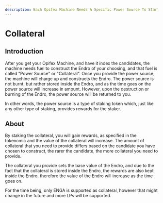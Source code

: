 ```yaml
---
description: Each Opifex Machine Needs A Specific Power Source To Start Running
---
```


# Collateral

## Introduction

After you get your Opifex Machine, and have it index the candidates, the machine needs fuel to construct the Endro of your choosing, and that fuel is called "Power Source" or "Collateral". Once you provide the power source, the machine will charge up and constructs the Endro. The power source is not burnt, but rather stored inside the Endro, and as the time goes on the power source will increase in amount. However, upon the destruction or burning of the Endro, the power source will be returned to you.

In other words, the power source is a type of staking token which, just like any other type of staking, provides rewards for the staker.

## About

By staking the collateral, you will gain rewards, as specified in the tokenomic and the value of the collateral will increase. The amount of collateral that you need to provide differs based on the candidate you have chosen to construct, the rarer the candidate, the more collateral you need to provide.

The collateral you provide sets the base value of the Endro, and due to the fact that the collateral is stored inside the Endro, the rewards are also kept inside the Endro, therefore the value of the Endro will increase as the time goes on.

For the time being, only ENGA is supported as collateral, however that might change in the future and more LPs will be supported.
